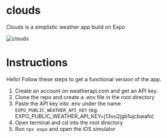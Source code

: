 # clouds
Clouds is a simplistic weather app build on Expo

![clouds](https://github.com/noahwhlim/clouds/assets/91938285/cfa2ec7e-2a8e-48ff-8b63-4260dd4b0010)

# Instructions
Hello! Follow these steps to get a functional version of the app.
1. Create an account on weatherapi.com and get an API key.
2. Clone the repo and create a .env file in the root directory
3. Paste the API key into .env under the name `EXPO_PUBLIC_WEATHER_API_KEY` (eg. EXPO_PUBLIC_WEATHER_API_KEY=j13vu2jgb1ujcbaiafo)
4. Open terminal and cd into the root directory
5. Run `npx expo` and open the iOS simulator
